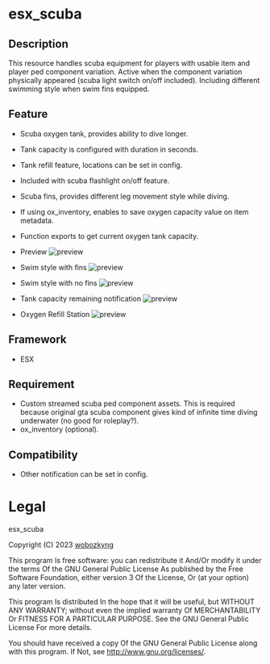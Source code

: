 # esx_scuba

## Description
This resource handles scuba equipment for players with usable item and player ped component variation. Active when the component variation physically appeared (scuba light switch on/off included). Including different swimming style when swim fins equipped.

## Feature
- Scuba oxygen tank, provides ability to dive longer.
- Tank capacity is configured with duration in seconds.
- Tank refill feature, locations can be set in config.
- Included with scuba flashlight on/off feature.
- Scuba fins, provides different leg movement style while diving.
- If using ox_inventory, enables to save oxygen capacity value on item metadata.
- Function exports to get current oxygen tank capacity.

- Preview
![preview](https://cdn.discordapp.com/attachments/1058722928147038269/1059312413574451340/image.png)

- Swim style with fins
![preview](https://cdn.discordapp.com/attachments/1058722928147038269/1059147393230196796/image.png)

- Swim style with no fins
![preview](https://cdn.discordapp.com/attachments/1058722928147038269/1059147742213054576/image.png)

- Tank capacity remaining notification
![preview](https://cdn.discordapp.com/attachments/1058722928147038269/1059149277055688785/image.png)

- Oxygen Refill Station
![preview](https://cdn.discordapp.com/attachments/1058722928147038269/1059150340596973568/image.png)

## Framework
- ESX

## Requirement
- Custom streamed scuba ped component assets. This is required because original gta scuba component gives kind of infinite time diving underwater (no good for roleplay?).
- ox_inventory (optional).

## Compatibility
- Other notification can be set in config.

# Legal

esx_scuba

Copyright (C) 2023 [wobozkyng](https://github.com/wobozkyng)

This program Is free software: you can redistribute it And/Or modify it under the terms Of the GNU General Public License As published by the Free Software Foundation, either version 3 Of the License, Or (at your option) any later version.

This program Is distributed In the hope that it will be useful, but WITHOUT ANY WARRANTY; without even the implied warranty Of MERCHANTABILITY Or FITNESS FOR A PARTICULAR PURPOSE. See the GNU General Public License For more details.

You should have received a copy Of the GNU General Public License along with this program. If Not, see http://www.gnu.org/licenses/.